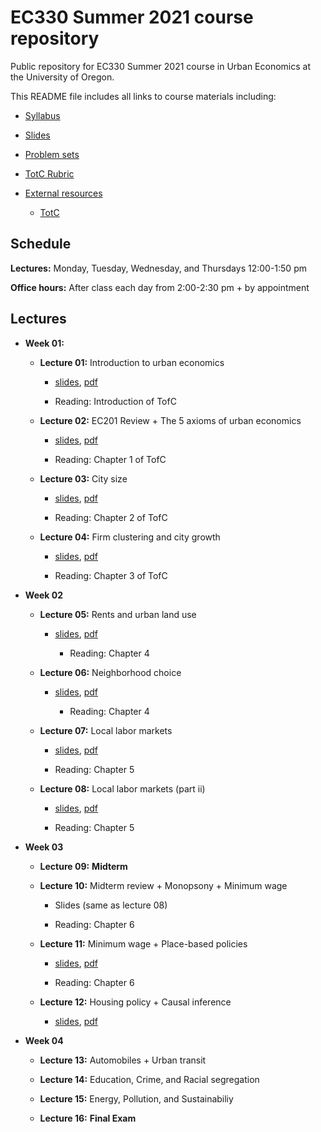 # EC330 Summer 2021 course repository

Public repository for EC330 Summer 2021 course in Urban Economics at the University of Oregon.

This README file includes all links to course materials including:

  - [Syllabus](https://github.com/ajdickinson/ec330-summer21/raw/main/syllabus/syllabus.pdf)

  - [Slides](https://github.com/ajdickinson/ec330-summer21/tree/main/slides)
  
  - [Problem sets](https://github.com/ajdickinson/ec330-summer21/tree/main/problem-sets)
  
  - [TotC Rubric](https://raw.githubusercontent.com/ajdickinson/ec330-summer21/main/report/ec330-TotC-rubric.pdf)
  
  - [External resources](https://github.com/ajdickinson/ec330-summer21/tree/main/resources)
    
    - [TotC](https://raw.githubusercontent.com/ajdickinson/ec330-summer21/main/resources/Triumph-of-the-City-Edward-Glaeser.pdf) 
  
## Schedule

__Lectures:__ Monday, Tuesday, Wednesday, and Thursdays 12:00-1:50 pm

__Office hours:__ After class each day from 2:00-2:30 pm + by appointment
  
## Lectures

- __Week 01:__

  - __Lecture 01:__ Introduction to urban economics

    - [slides](https://rawcdn.githack.com/ajdickinson/ec330-summer21/a75becc5e8f60e4d338d1a81d452b5fd09c2a905/slides/001-intro/01-intro.html), [pdf](https://rawcdn.githack.com/ajdickinson/ec330-summer21/e7ea3265b9b13013314ce77f2a70de9d4fca12a1/slides/002-review/02-review.pdf)

    - Reading: Introduction of TofC

  - __Lecture 02:__ EC201 Review + The 5 axioms of urban economics
  
    - [slides](https://rawcdn.githack.com/ajdickinson/ec330-summer21/e7ea3265b9b13013314ce77f2a70de9d4fca12a1/slides/002-review/02-review.html), [pdf](https://raw.githubusercontent.com/ajdickinson/ec330-summer21/main/slides/002-review/02-review.pdf)
    
    - Reading: Chapter 1 of TofC

  - __Lecture 03:__ City size

    - [slides](https://rawcdn.githack.com/ajdickinson/ec330-summer21/c11f9589f6ffb2b097db8bca96e9f96afcf97d2f/slides/003-size/03-size.html), [pdf](https://rawcdn.githack.com/ajdickinson/ec330-summer21/e7ea3265b9b13013314ce77f2a70de9d4fca12a1/slides/003-size/03-size.pdf)
  
    - Reading: Chapter 2 of TofC
    
  - __Lecture 04:__ Firm clustering and city growth
  
    - [slides](https://rawcdn.githack.com/ajdickinson/ec330-summer21/ad4133e8a120c4dbf88612d17f9ef500d46bf23c/slides/004-growth/04-growth.html), [pdf](https://raw.githubusercontent.com/ajdickinson/ec330-summer21/main/slides/004-growth/04-growth.pdf)
    
    - Reading: Chapter 3 of TofC

- __Week 02__

  - __Lecture 05:__ Rents and urban land use

    - [slides](https://rawcdn.githack.com/ajdickinson/ec330-summer21/e6b2ac37d7450546a7e297bc3918d17311778e75/slides/005-rents/05-rents.html), [pdf](https://raw.githubusercontent.com/ajdickinson/ec330-summer21/main/slides/005-rents/05-rents.pdf)
    
        - Reading: Chapter 4

  - __Lecture 06:__ Neighborhood choice

    - [slides](https://rawcdn.githack.com/ajdickinson/ec330-summer21/178f3b15858e1d3e664dfc16b789c7dede12a3f6/slides/006-nbhd-choice/06-nbhd-choice.html), [pdf](https://raw.githubusercontent.com/ajdickinson/ec330-summer21/main/slides/006-nbhd-choice/06-nbhd-choice.pdf)
    
        - Reading: Chapter 4

  - __Lecture 07:__ Local labor markets

    - [slides](https://rawcdn.githack.com/ajdickinson/ec330-summer21/ddbfb4202ec830e80ef02dd316b9a7eb8c4c5ebc/slides/007-labor/07-labor.html), [pdf](https://raw.githubusercontent.com/ajdickinson/ec330-summer21/main/slides/007-labor/07-labor.pdf)

    - Reading: Chapter 5

  - __Lecture 08:__ Local labor markets (part ii)

    - [slides](https://rawcdn.githack.com/ajdickinson/ec330-summer21/635caca9dcda594bb4a46ab0deb0818c97aeee63/slides/007-labor/07-labor.html), [pdf](https://raw.githubusercontent.com/ajdickinson/ec330-summer21/main/slides/007-labor/07-labor.pdf)
    
    - Reading: Chapter 5

- __Week 03__

  - __Lecture 09:__ __Midterm__

  - __Lecture 10:__ Midterm review + Monopsony + Minimum wage
  
    - Slides (same as lecture 08)
    
    - Reading: Chapter 6

  - __Lecture 11:__ Minimum wage + Place-based policies
  
    - [slides](https://rawcdn.githack.com/ajdickinson/ec330-summer21/635caca9dcda594bb4a46ab0deb0818c97aeee63/slides/010-pb-policy/10-pb-policy.html), [pdf](https://raw.githubusercontent.com/ajdickinson/ec330-summer21/main/slides/010-pb-policy/10-pb-policy.pdf)
    
    - Reading: Chapter 6

  - __Lecture 12:__ Housing policy + Causal inference
  
    - [slides](https://rawcdn.githack.com/ajdickinson/ec330-summer21/2587749d2ab20b56d8e1cf02eb66843f56404dfc/slides/011-housing/11-housing.html), [pdf](https://raw.githubusercontent.com/ajdickinson/ec330-summer21/main/slides/011-housing/11-housing.pdf)

- __Week 04__

  - __Lecture 13:__ Automobiles + Urban transit

  - __Lecture 14:__ Education, Crime, and Racial segregation

  - __Lecture 15:__ Energy, Pollution, and Sustainabiliy
  
  - __Lecture 16:__ __Final Exam__
